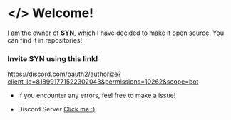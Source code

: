 # </> Welcome!

I am the owner of **SYN**, which I have decided to make it open source. You can find it in repositories!

### Invite **SYN** using this link!
https://discord.com/oauth2/authorize?client_id=818991771522302043&permissions=10262&scope=bot

- If you encounter any errors, feel free to make a issue!

- Discord Server [Click me :)](https://discord.gg/WVtCx9w9m5)

